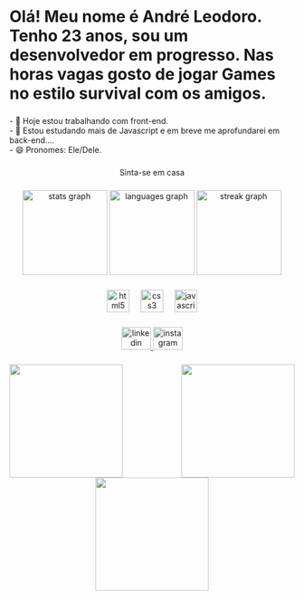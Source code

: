 <h1 align="left">Olá! Meu nome é André Leodoro. Tenho 23 anos, sou um desenvolvedor em progresso. Nas horas vagas gosto de jogar Games no estilo survival com os amigos.</h1>

###

<p align="left">- 🔭 Hoje estou trabalhando com front-end.<br>- 🌱 Estou estudando mais de Javascript e em breve me aprofundarei em back-end....<br>- 😄 Pronomes: Ele/Dele.</p>

###

<p align="center">Sinta-se em casa</p>

###

<div align="center">
  <img src="https://github-readme-stats.vercel.app/api?username=aleodoro93&hide_title=false&hide_rank=false&show_icons=true&include_all_commits=true&count_private=true&disable_animations=false&theme=dracula&locale=en&hide_border=false&order=1" height="150" alt="stats graph"  />
  <img src="https://github-readme-stats.vercel.app/api/top-langs?username=aleodoro93&locale=en&hide_title=false&layout=compact&card_width=320&langs_count=5&theme=dracula&hide_border=false&order=2" height="150" alt="languages graph"  />
  <img src="https://streak-stats.demolab.com?user=aleodoro93&locale=en&mode=daily&theme=dracula&hide_border=false&border_radius=5&order=3" height="150" alt="streak graph"  />
</div>

###

<div align="center">
  <img src="https://cdn.jsdelivr.net/gh/devicons/devicon/icons/html5/html5-original.svg" height="40" alt="html5 logo"  />
  <img width="12" />
  <img src="https://cdn.jsdelivr.net/gh/devicons/devicon/icons/css3/css3-original.svg" height="40" alt="css3 logo"  />
  <img width="12" />
  <img src="https://cdn.jsdelivr.net/gh/devicons/devicon/icons/javascript/javascript-original.svg" height="40" alt="javascript logo"  />
</div>

###

<div align="center">
  <a href="https://www.linkedin.com/in/andré-luiz-leodoro-6761051aa/" target="_blank">
    <img src="https://raw.githubusercontent.com/maurodesouza/profile-readme-generator/master/src/assets/icons/social/linkedin/default.svg" width="52" height="40" alt="linkedin logo"  />
  </a>
  <a href="https://www.instagram.com/andrelleodoro/" target="_blank">
    <img src="https://raw.githubusercontent.com/maurodesouza/profile-readme-generator/master/src/assets/icons/social/instagram/default.svg" width="52" height="40" alt="instagram logo"  />
  </a>
</div>

###

<img align="right" height="200" src="https://camo.githubusercontent.com/36067d5438444746180a21538f25167f662d076f62981ed09ddbb4e09be87acb/68747470733a2f2f692e696d6775722e636f6d2f51594948744f312e706e67"  />

###

<img align="left" height="200" src="https://camo.githubusercontent.com/c97032acb90a6a8f7c67751c7d03a1fa112d50774605bda6c03b25f3e1b60ec8/68747470733a2f2f67616c6c6572792e796f707269636576696c6c652e636f6d2f7661722f616c62756d732f467265652d436c69706172742d50696374757265732f436172746f6f6e732d504e472f4e617275746f5f504e475f436c69706172745f506963747572652e706e673f6d3d31343334323736363434"  />

###

<div align="center">
  <img height="200" src="https://www.gifcen.com/wp-content/uploads/2022/04/naruto-gif-19.gif"  />
</div>

###

